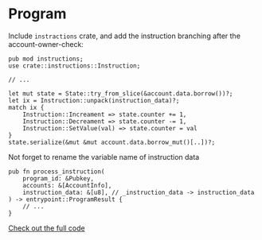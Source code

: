 # Program

Include `instractions` crate, and add the instruction branching after the account-owner-check:

```rust, ignore
pub mod instructions;
use crate::instructions::Instruction;

// ...

let mut state = State::try_from_slice(&account.data.borrow())?;
let ix = Instruction::unpack(instruction_data)?;
match ix {
    Instruction::Increament => state.counter += 1,
    Instruction::Decreament => state.counter -= 1,
    Instruction::SetValue(val) => state.counter = val
}
state.serialize(&mut &mut account.data.borrow_mut()[..])?;
```

Not forget to rename the variable name of instruction data
```rust, ignore
pub fn process_instruction(
    program_id: &Pubkey,
    accounts: &[AccountInfo],
    instruction_data: &[u8], // _instruction_data -> instruction_data
) -> entrypoint::ProgramResult {
    // ...
}
```

[Check out the full code](https://github.com/n795113/solana-by-example/tree/main/examples/set_counter/program)